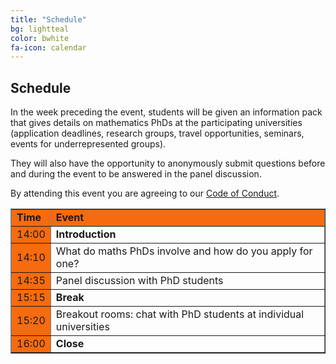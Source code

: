 ```yaml
---
title: "Schedule"
bg: lightteal
color: bwhite
fa-icon: calendar
---
```



## Schedule
 
In the week preceding the event, students will be given an information pack that gives details on mathematics PhDs at the participating universities (application deadlines, research groups, travel opportunities, seminars, events for underrepresented groups).

They will also have the opportunity to anonymously submit questions before and during the event to be answered in the panel discussion.

By attending this event you are agreeing to our <a href="img/CodeofConduct.pdf">Code of Conduct</a>.

<center>
    <table border="1">
        <col width="10%">
        <col width="90%">
            <tr>
                <td bgcolor="#F66B0E"><b>Time</b></td>
                <td bgcolor="#F66B0E"><b> Event</b></td>
            </tr>
            <tr>
                <td bgcolor="#F66B0E">14:00</td>
                <td rowspan="1">
                    <b>Introduction</b>
                </td>
            </tr>
            <tr>
                <td bgcolor="#F66B0E">14:10</td>
                <td rowspan="1">
                    What do maths PhDs involve and how do you apply for one?
                </td>
            </tr>
            <tr>
                <td bgcolor="#F66B0E">14:35</td>
                    <td rowspan="1"> 
                    Panel discussion with PhD students
                </td>
            </tr>
            <tr>
            <td bgcolor="#F66B0E">15:15</td>
            <td rowspan='1'> <b>Break</b> </td>
            </tr>
            <tr>
                <td bgcolor="#F66B0E">15:20</td>
                <td rowspan ='1'> Breakout rooms: chat with PhD students at individual universities </td>
            </tr>
            <tr>
                <td bgcolor="#F66B0E">16:00</td>
                <td> <b>Close</b> </td>
            </tr>
    </table>
</center>
